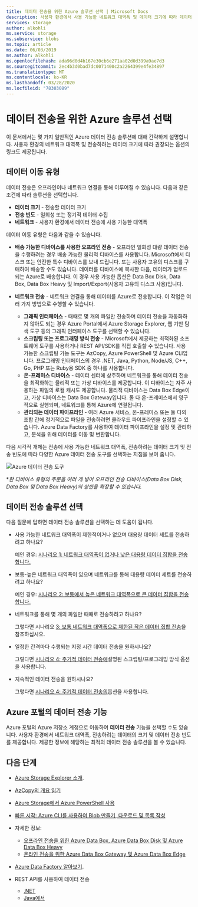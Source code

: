 ```yaml
---
title: 데이터 전송을 위한 Azure 솔루션 선택 | Microsoft Docs
description: 사용자 환경에서 사용 가능한 네트워크 대역폭 및 데이터 크기에 따라 데이터 전송을 위한 Azure 솔루션을 선택하는 방법을 알아봅니다.
services: storage
author: alkohli
ms.service: storage
ms.subservice: blobs
ms.topic: article
ms.date: 06/03/2019
ms.author: alkohli
ms.openlocfilehash: ada96d0d4b167e30cb6e271aa02d0d399a9ae7d3
ms.sourcegitcommit: 2ec4b3d0bad7dc0071400c2a2264399e4fe34897
ms.translationtype: MT
ms.contentlocale: ko-KR
ms.lasthandoff: 03/28/2020
ms.locfileid: "78303089"
---
```

# <a name="choose-an-azure-solution-for-data-transfer"></a>데이터 전송을 위한 Azure 솔루션 선택

이 문서에서는 몇 가지 일반적인 Azure 데이터 전송 솔루션에 대해 간략하게 설명합니다. 사용자 환경의 네트워크 대역폭 및 전송하려는 데이터 크기에 따라 권장되는 옵션의 링크도 제공됩니다.

## <a name="types-of-data-movement"></a>데이터 이동 유형

데이터 전송은 오프라인이나 네트워크 연결을 통해 이루어질 수 있습니다. 다음과 같은 조건에 따라 솔루션을 선택합니다.

- **데이터 크기** - 전송할 데이터 크기
- **전송 빈도** - 일회성 또는 정기적 데이터 수집
- **네트워크** - 사용자 환경에서 데이터 전송에 사용 가능한 대역폭

데이터 이동 유형은 다음과 같을 수 있습니다.

- **배송 가능한 디바이스를 사용한 오프라인 전송** - 오프라인 일회성 대량 데이터 전송을 수행하려는 경우 배송 가능한 물리적 디바이스를 사용합니다. Microsoft에서 디스크 또는 안전한 특수 디바이스를 보내 드립니다. 또는 사용자 고유의 디스크를 구매하여 배송할 수도 있습니다. 데이터를 디바이스에 복사한 다음, 데이터가 업로드되는 Azure로 배송합니다.  이 경우 사용 가능한 옵션은 Data Box Disk, Data Box, Data Box Heavy 및 Import/Export(사용자 고유의 디스크 사용)입니다.

- **네트워크 전송** - 네트워크 연결을 통해 데이터를 Azure로 전송합니다. 이 작업은 여러 가지 방법으로 수행할 수 있습니다.

    - **그래픽 인터페이스** - 때때로 몇 개의 파일만 전송하며 데이터 전송을 자동화하지 않아도 되는 경우 Azure Portal에서 Azure Storage Explorer, 웹 기반 탐색 도구 등의 그래픽 인터페이스 도구를 선택할 수 있습니다.
    - **스크립팅 또는 프로그래밍 방식 전송** - Microsoft에서 제공하는 최적화된 소프트웨어 도구를 사용하거나 REST API/SDK를 직접 호출할 수 있습니다. 사용 가능한 스크립팅 가능 도구는 AzCopy, Azure PowerShell 및 Azure CLI입니다. 프로그래밍 인터페이스의 경우 .NET, Java, Python, Node/JS, C++, Go, PHP 또는 Ruby용 SDK 중 하나를 사용합니다.
    - **온-프레미스 디바이스** - 데이터 센터에 상주하며 네트워크를 통해 데이터 전송을 최적화하는 물리적 또는 가상 디바이스를 제공합니다. 이 디바이스는 자주 사용하는 파일의 로컬 캐시도 제공합니다. 물리적 디바이스는 Data Box Edge이고, 가상 디바이스는 Data Box Gateway입니다. 둘 다 온-프레미스에서 영구적으로 실행되며, 네트워크를 통해 Azure에 연결됩니다.
    - **관리되는 데이터 파이프라인** - 여러 Azure 서비스, 온-프레미스 또는 둘 다의 조합 간에 정기적으로 파일을 전송하려면 클라우드 파이프라인을 설정할 수 있습니다. Azure Data Factory를 사용하여 데이터 파이프라인을 설정 및 관리하고, 분석을 위해 데이터를 이동 및 변환합니다.

다음 시각적 개체는 전송에 사용 가능한 네트워크 대역폭, 전송하려는 데이터 크기 및 전송 빈도에 따라 다양한 Azure 데이터 전송 도구를 선택하는 지침을 보여 줍니다.

![Azure 데이터 전송 도구](media/storage-choose-data-transfer-solution/azure-data-transfer-options-3.png)

**한 디바이스 유형의 주문을 여러 개 넣어 오프라인 전송 디바이스(Data Box Disk, Data Box 및 Data Box Heavy)의 상한을 확장할 수 있습니다.*

## <a name="selecting-a-data-transfer-solution"></a>데이터 전송 솔루션 선택

다음 질문에 답하면 데이터 전송 솔루션을 선택하는 데 도움이 됩니다.

- 사용 가능한 네트워크 대역폭이 제한적이거나 없으며 대용량 데이터 세트를 전송하려고 하나요?
  
    예인 경우: [시나리오 1: 네트워크 대역폭이 없거나 낮은 대용량 데이터 집합을 전송합니다.](storage-solution-large-dataset-low-network.md)
- 보통-높은 네트워크 대역폭이 있으며 네트워크를 통해 대용량 데이터 세트를 전송하려고 하나요?

    예인 경우: [시나리오 2: 보통에서 높은 네트워크 대역폭으로 큰 데이터 집합을 전송합니다.](storage-solution-large-dataset-moderate-high-network.md)
- 네트워크를 통해 몇 개의 파일만 때때로 전송하려고 하나요?

    그렇다면 시나리오 [3: 보통 네트워크 대역폭으로 제한된 작은 데이터 집합 전송](storage-solution-small-dataset-low-moderate-network.md)을 참조하십시오.
- 일정한 간격마다 수행되는 지정 시간 데이터 전송을 원하시나요?

    그렇다면 [시나리오 4: 주기적 데이터 전송에](storage-solution-periodic-data-transfer.md)설명된 스크립팅/프로그래밍 방식 옵션을 사용합니다.
- 지속적인 데이터 전송을 원하시나요?

    그렇다면 [시나리오 4: 주기적 데이터 전송의](storage-solution-periodic-data-transfer.md)옵션을 사용합니다.

## <a name="data-transfer-feature-in-azure-portal"></a>Azure 포털의 데이터 전송 기능

Azure 포털의 Azure 저장소 계정으로 이동하여 **데이터 전송** 기능을 선택할 수도 있습니다. 사용자 환경에서 네트워크 대역폭, 전송하려는 데이터의 크기 및 데이터 전송 빈도를 제공합니다. 제공한 정보에 해당하는 최적의 데이터 전송 솔루션을 볼 수 있습니다. 

## <a name="next-steps"></a>다음 단계

- [Azure Storage Explorer 소개](https://azure.microsoft.com/resources/videos/introduction-to-microsoft-azure-storage-explorer/).
- [AzCopy의 개요 읽기](https://docs.microsoft.com/azure/storage/common/storage-use-azcopy-v10)
- [Azure Storage에서 Azure PowerShell 사용](https://docs.microsoft.com/azure/storage/common/storage-powershell-guide-full)
- [빠른 시작: Azure CLI를 사용하여 Blob 만들기, 다운로드 및 목록 작성](../blobs/storage-quickstart-blobs-cli.md)
- 자세한 정보:

    - [오프라인 전송을 위한 Azure Data Box, Azure Data Box Disk 및 Azure Data Box Heavy](https://docs.microsoft.com/azure/databox/)
    - [온라인 전송을 위한 Azure Data Box Gateway 및 Azure Data Box Edge](https://docs.microsoft.com/azure/databox-online/)
- [Azure Data Factory 알아보기](https://docs.microsoft.com/azure/data-factory/copy-activity-overview).
- REST API를 사용하여 데이터 전송

    - [.NET](https://docs.microsoft.com/dotnet/api/overview/azure/storage)
    - [Java에서](https://docs.microsoft.com/java/api/overview/azure/storage)
